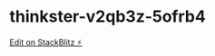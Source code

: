 # thinkster-v2qb3z-5ofrb4

[Edit on StackBlitz ⚡️](https://stackblitz.com/edit/thinkster-v2qb3z-5ofrb4)